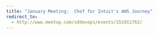 ```yaml
---
title: "January Meeting:  Chef for Intuit's AWS Journey"
redirect_to:
  - http://www.meetup.com/sddevops/events/151911762/
---
```

